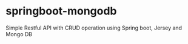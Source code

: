 # springboot-mongodb
Simple  Restful API with CRUD operation using Spring boot, Jersey and Mongo DB
